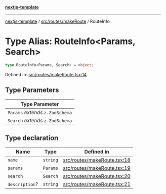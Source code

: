 [**nextjs-template**](README.md)

---

[nextjs-template](README.md) / [src/routes/makeRoute](src.routes.makeRoute.md) / RouteInfo

# Type Alias: RouteInfo\<Params, Search\>

```ts
type RouteInfo<Params, Search> = object;
```

Defined in: [src/routes/makeRoute.tsx:14](https://github.com/mariolim96/Easy-Check-In/blob/e840a4393cceae48bed5204292fc61d73f9f5dbb/src/routes/makeRoute.tsx#L14)

## Type Parameters

| Type Parameter                   |
| -------------------------------- |
| `Params` _extends_ `z.ZodSchema` |
| `Search` _extends_ `z.ZodSchema` |

## Type declaration

| Name                                    | Type     | Defined in                                                                                                                                            |
| --------------------------------------- | -------- | ----------------------------------------------------------------------------------------------------------------------------------------------------- |
| <a id="name"></a> `name`                | `string` | [src/routes/makeRoute.tsx:18](https://github.com/mariolim96/Easy-Check-In/blob/e840a4393cceae48bed5204292fc61d73f9f5dbb/src/routes/makeRoute.tsx#L18) |
| <a id="params"></a> `params`            | `Params` | [src/routes/makeRoute.tsx:19](https://github.com/mariolim96/Easy-Check-In/blob/e840a4393cceae48bed5204292fc61d73f9f5dbb/src/routes/makeRoute.tsx#L19) |
| <a id="search"></a> `search`            | `Search` | [src/routes/makeRoute.tsx:20](https://github.com/mariolim96/Easy-Check-In/blob/e840a4393cceae48bed5204292fc61d73f9f5dbb/src/routes/makeRoute.tsx#L20) |
| <a id="description"></a> `description`? | `string` | [src/routes/makeRoute.tsx:21](https://github.com/mariolim96/Easy-Check-In/blob/e840a4393cceae48bed5204292fc61d73f9f5dbb/src/routes/makeRoute.tsx#L21) |
